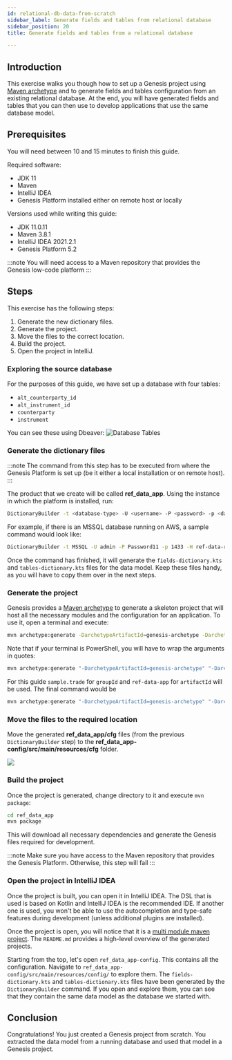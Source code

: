 ```yaml
---
id: relational-db-data-from-scratch
sidebar_label: Generate fields and tables from relational database
sidebar_position: 20
title: Generate fields and tables from a relational database

---
```

## Introduction ##
This exercise walks you though how to set up a Genesis project using [Maven archetype](https://maven.apache.org/guides/introduction/introduction-to-archetypes.html) and to generate fields and tables configuration from an existing relational database. At the end, you will have generated fields and tables that you can then use to develop applications that use the same database model.

## Prerequisites ##

You will need between 10 and 15 minutes to finish this guide.

Required software: 
 - JDK 11
 - Maven
 - IntelliJ IDEA
 - Genesis Platform installed either on remote host or locally

Versions used while writing this guide:
 - JDK 11.0.11
 - Maven 3.8.1
 - IntelliJ IDEA 2021.2.1
 - Genesis Platform 5.2

:::note
You will need access to a Maven repository that provides the Genesis low-code platform
:::

## Steps ##

This exercise has the following steps:
1. Generate the new dictionary files. 
2. Generate the project.
3. Move the files to the correct location.
4. Build the project.
5. Open the project in IntelliJ.

### Exploring the source database ###
For the purposes of this guide, we have set up a database with four tables:
 - `alt_counterparty_id`
 - `alt_instrument_id`
 - `counterparty`
 - `instrument`

You can see these using Dbeaver:
![Database Tables](/img/dbeaver-screenshot.png)

### Generate the dictionary files ###
:::note
The command from this step has to be executed from where the Genesis Platform is set up (be it either a local installation or on remote host).
:::

The product that we create will be called **ref_data_app**. Using the instance in which the platform is installed, run:
```bash
DictionaryBuilder -t <database-type> -U <username> -P <password> -p <database-port> -H <database-host> -d tradingapp --product <product-name> -o <output-directory> -i 200 --tables <comma-separated-table-names>
```
For example, if there is an MSSQL database running on AWS, a sample command would look like:
```bash
DictionaryBuilder -t MSSQL -U admin -P Password11 -p 1433 -H ref-data-rdb.clatr30sknco.eu-west-2.rds.amazonaws.com -d tradingapp --product ref_data_app -o ref_data_app/ -i 200 --tables alt_counterparty_id,alt_instrument_id,counterparty,instrument
```

Once the command has finished, it will generate the `fields-dictionary.kts` and `tables-dictionary.kts` files for the data model. Keep these files handy, as you will have to copy them over in the next steps.

### Generate the project ###
Genesis provides a [Maven archetype](https://maven.apache.org/guides/introduction/introduction-to-archetypes.html) to generate a skeleton project that will host all the necessary modules and the configuration for an application. To use it, open a terminal and execute:
```bash
mvn archetype:generate -DarchetypeArtifactId=genesis-archetype -DarchetypeGroupId=global.genesis -DgroupId=<group_id> -Dversion=1.0.0-SNAPSHOT -DinteractiveMode=true -DarchetypeVersion=5.2.0 -DartifactId=<artifact_id>
```

Note that if your terminal is PowerShell, you will have to wrap the arguments in quotes:
```powershell
mvn archetype:generate "-DarchetypeArtifactId=genesis-archetype" "-DarchetypeGroupId=global.genesis" "-DgroupId=<group_id>" "-Dversion=1.0.0-SNAPSHOT" "-DinteractiveMode=true" "-DarchetypeVersion=5.2.0" "-DartifactId=<artifact_id>"
```

For this guide `sample.trade` for `groupId` and `ref-data-app` for `artifactId` will be used. The final command would be
```powershell
mvn archetype:generate "-DarchetypeArtifactId=genesis-archetype" "-DarchetypeGroupId=global.genesis" "-DgroupId=sample.trade" "-Dversion=1.0.0-SNAPSHOT" "-DinteractiveMode=true" "-DarchetypeVersion=5.2.0" "-DartifactId=ref_data_app"
```

### Move the files to the required location ###

Move the generated **ref_data_app/cfg** files (from the previous `DictionaryBuilder` step) to the **ref_data_app-config/src/main/resources/cfg** folder.

![](/img/copy-generated-script-files-inside-ref_data_app-script-config.png)

### Build the project ###
Once the project is generated, change directory to it and execute `mvn package`:

```bash
cd ref_data_app
mvn package
```

This will download all necessary dependencies and generate the Genesis files required for development.

:::note
Make sure you have access to the Maven repository that provides the Genesis Platform. Otherwise, this step will fail
:::

### Open the project in IntelliJ IDEA ####

Once the project is built, you can open it in IntelliJ IDEA. The DSL that is used is based on Kotlin and IntelliJ IDEA is the recommended IDE. If another one is used, you won't be able to use the autocompletion and type-safe features during development (unless additional plugins are installed).

Once the project is open, you will notice that it is a [multi module maven project](https://maven.apache.org/guides/mini/guide-multiple-modules.html). The `README.md` provides a high-level overview of the generated projects. 

Starting from the top, let's open `ref_data_app-config`. This contains all the configuration. Navigate to `ref_data_app-config/src/main/resources/config/` to explore them. The `fields-dictionary.kts` and `tables-dictionary.kts` files have been generated by the `DictionaryBuilder` command. If you open and explore them, you can see that they contain the same data model as the database we started with.

## Conclusion ##
Congratulations! You just created a Genesis project from scratch. You extracted the data model from a running database and used that model in a Genesis project.